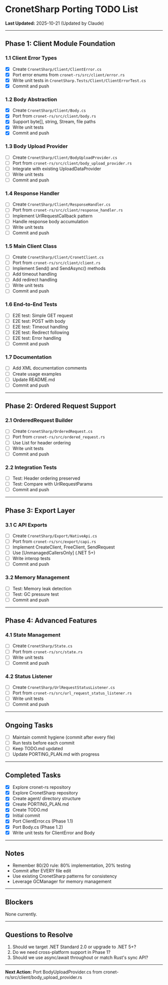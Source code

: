 # CronetSharp Porting TODO List

**Last Updated:** 2025-10-21 (Updated by Claude)

---

## Phase 1: Client Module Foundation

### 1.1 Client Error Types
- [x] Create `CronetSharp/Client/ClientError.cs`
- [x] Port error enums from `cronet-rs/src/client/error.rs`
- [x] Write unit tests in `CronetSharp.Tests/Client/ClientErrorTest.cs`
- [x] Commit and push

### 1.2 Body Abstraction
- [x] Create `CronetSharp/Client/Body.cs`
- [x] Port from `cronet-rs/src/client/body.rs`
- [x] Support byte[], string, Stream, file paths
- [x] Write unit tests
- [x] Commit and push

### 1.3 Body Upload Provider
- [ ] Create `CronetSharp/Client/BodyUploadProvider.cs`
- [ ] Port from `cronet-rs/src/client/body_upload_provider.rs`
- [ ] Integrate with existing UploadDataProvider
- [ ] Write unit tests
- [ ] Commit and push

### 1.4 Response Handler
- [ ] Create `CronetSharp/Client/ResponseHandler.cs`
- [ ] Port from `cronet-rs/src/client/response_handler.rs`
- [ ] Implement UrlRequestCallback pattern
- [ ] Handle response body accumulation
- [ ] Write unit tests
- [ ] Commit and push

### 1.5 Main Client Class
- [ ] Create `CronetSharp/Client/CronetClient.cs`
- [ ] Port from `cronet-rs/src/client/client.rs`
- [ ] Implement Send() and SendAsync() methods
- [ ] Add timeout handling
- [ ] Add redirect handling
- [ ] Write unit tests
- [ ] Commit and push

### 1.6 End-to-End Tests
- [ ] E2E test: Simple GET request
- [ ] E2E test: POST with body
- [ ] E2E test: Timeout handling
- [ ] E2E test: Redirect following
- [ ] E2E test: Error handling
- [ ] Commit and push

### 1.7 Documentation
- [ ] Add XML documentation comments
- [ ] Create usage examples
- [ ] Update README.md
- [ ] Commit and push

---

## Phase 2: Ordered Request Support

### 2.1 OrderedRequest Builder
- [ ] Create `CronetSharp/OrderedRequest.cs`
- [ ] Port from `cronet-rs/src/ordered_request.rs`
- [ ] Use List<KeyValuePair> for header ordering
- [ ] Write unit tests
- [ ] Commit and push

### 2.2 Integration Tests
- [ ] Test: Header ordering preserved
- [ ] Test: Compare with UrlRequestParams
- [ ] Commit and push

---

## Phase 3: Export Layer

### 3.1 C API Exports
- [ ] Create `CronetSharp/Export/NativeApi.cs`
- [ ] Port from `cronet-rs/src/export/capi.rs`
- [ ] Implement CreateClient, FreeClient, SendRequest
- [ ] Use [UnmanagedCallersOnly] (.NET 5+)
- [ ] Write interop tests
- [ ] Commit and push

### 3.2 Memory Management
- [ ] Test: Memory leak detection
- [ ] Test: GC pressure test
- [ ] Commit and push

---

## Phase 4: Advanced Features

### 4.1 State Management
- [ ] Create `CronetSharp/State.cs`
- [ ] Port from `cronet-rs/src/state.rs`
- [ ] Write unit tests
- [ ] Commit and push

### 4.2 Status Listener
- [ ] Create `CronetSharp/UrlRequestStatusListener.cs`
- [ ] Port from `cronet-rs/src/url_request_status_listener.rs`
- [ ] Write unit tests
- [ ] Commit and push

---

## Ongoing Tasks

- [ ] Maintain commit hygiene (commit after every file)
- [ ] Run tests before each commit
- [ ] Keep TODO.md updated
- [ ] Update PORTING_PLAN.md with progress

---

## Completed Tasks

- [x] Explore cronet-rs repository
- [x] Explore CronetSharp repository
- [x] Create agent/ directory structure
- [x] Create PORTING_PLAN.md
- [x] Create TODO.md
- [x] Initial commit
- [x] Port ClientError.cs (Phase 1.1)
- [x] Port Body.cs (Phase 1.2)
- [x] Write unit tests for ClientError and Body

---

## Notes

- Remember 80/20 rule: 80% implementation, 20% testing
- Commit after EVERY file edit
- Use existing CronetSharp patterns for consistency
- Leverage GCManager for memory management

---

## Blockers

None currently.

---

## Questions to Resolve

1. Should we target .NET Standard 2.0 or upgrade to .NET 5+?
2. Do we need cross-platform support in Phase 1?
3. Should we use async/await throughout or match Rust's sync API?

---

**Next Action:** Port BodyUploadProvider.cs from cronet-rs/src/client/body_upload_provider.rs

